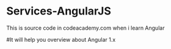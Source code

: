 # Services-AngularJS
This is source code in codeacademy.com when i learn Angular

#It will help you overview about Angular 1.x

